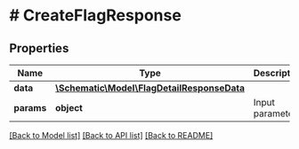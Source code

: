 # # CreateFlagResponse

## Properties

Name | Type | Description | Notes
------------ | ------------- | ------------- | -------------
**data** | [**\Schematic\Model\FlagDetailResponseData**](FlagDetailResponseData.md) |  |
**params** | **object** | Input parameters |

[[Back to Model list]](../../README.md#models) [[Back to API list]](../../README.md#endpoints) [[Back to README]](../../README.md)
